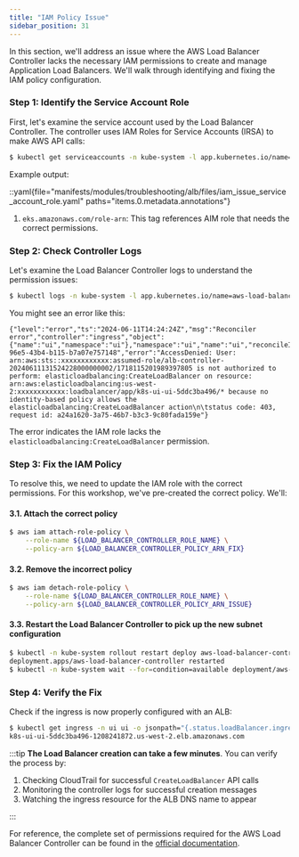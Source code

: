 ```yaml
---
title: "IAM Policy Issue"
sidebar_position: 31
---
```


In this section, we'll address an issue where the AWS Load Balancer Controller lacks the necessary IAM permissions to create and manage Application Load Balancers. We'll walk through identifying and fixing the IAM policy configuration.

### Step 1: Identify the Service Account Role

First, let's examine the service account used by the Load Balancer Controller. The controller uses IAM Roles for Service Accounts (IRSA) to make AWS API calls:

```bash
$ kubectl get serviceaccounts -n kube-system -l app.kubernetes.io/name=aws-load-balancer-controller -o yaml
```

Example output:

::yaml{file="manifests/modules/troubleshooting/alb/files/iam_issue_service_account_role.yaml" paths="items.0.metadata.annotations"}

1. `eks.amazonaws.com/role-arn`: This tag references AIM role that needs the correct permissions.

### Step 2: Check Controller Logs

Let's examine the Load Balancer Controller logs to understand the permission issues:

```bash wait=30
$ kubectl logs -n kube-system -l app.kubernetes.io/name=aws-load-balancer-controller
```

You might see an error like this:

```text
{"level":"error","ts":"2024-06-11T14:24:24Z","msg":"Reconciler error","controller":"ingress","object":{"name":"ui","namespace":"ui"},"namespace":"ui","name":"ui","reconcileID":"49d27bbb-96e5-43b4-b115-b7a07e757148","error":"AccessDenied: User: arn:aws:sts::xxxxxxxxxxxx:assumed-role/alb-controller-20240611131524228000000002/1718115201989397805 is not authorized to perform: elasticloadbalancing:CreateLoadBalancer on resource: arn:aws:elasticloadbalancing:us-west-2:xxxxxxxxxxxx:loadbalancer/app/k8s-ui-ui-5ddc3ba496/* because no identity-based policy allows the elasticloadbalancing:CreateLoadBalancer action\n\tstatus code: 403, request id: a24a1620-3a75-46b7-b3c3-9c80fada159e"}
```

The error indicates the IAM role lacks the `elasticloadbalancing:CreateLoadBalancer` permission.

### Step 3: Fix the IAM Policy

To resolve this, we need to update the IAM role with the correct permissions. For this workshop, we've pre-created the correct policy. We'll:

#### 3.1. Attach the correct policy

```bash
$ aws iam attach-role-policy \
    --role-name ${LOAD_BALANCER_CONTROLLER_ROLE_NAME} \
    --policy-arn ${LOAD_BALANCER_CONTROLLER_POLICY_ARN_FIX}
```

#### 3.2. Remove the incorrect policy

```bash
$ aws iam detach-role-policy \
    --role-name ${LOAD_BALANCER_CONTROLLER_ROLE_NAME} \
    --policy-arn ${LOAD_BALANCER_CONTROLLER_POLICY_ARN_ISSUE}
```

#### 3.3. Restart the Load Balancer Controller to pick up the new subnet configuration

```bash
$ kubectl -n kube-system rollout restart deploy aws-load-balancer-controller
deployment.apps/aws-load-balancer-controller restarted
$ kubectl -n kube-system wait --for=condition=available deployment/aws-load-balancer-controller
```

### Step 4: Verify the Fix

Check if the ingress is now properly configured with an ALB:

```bash timeout=600 hook=fix-5 hookTimeout=600
$ kubectl get ingress -n ui ui -o jsonpath="{.status.loadBalancer.ingress[*].hostname}{'\n'}"
k8s-ui-ui-5ddc3ba496-1208241872.us-west-2.elb.amazonaws.com
```

:::tip
**The Load Balancer creation can take a few minutes**. You can verify the process by:

1. Checking CloudTrail for successful `CreateLoadBalancer` API calls
2. Monitoring the controller logs for successful creation messages
3. Watching the ingress resource for the ALB DNS name to appear

:::

For reference, the complete set of permissions required for the AWS Load Balancer Controller can be found in the [official documentation](https://kubernetes-sigs.github.io/aws-load-balancer-controller/v2.4/deploy/installation/#setup-iam-manually).
